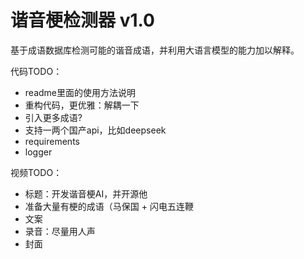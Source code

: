 # 谐音梗检测器 v1.0
基于成语数据库检测可能的谐音成语，并利用大语言模型的能力加以解释。

代码TODO：
- readme里面的使用方法说明
- 重构代码，更优雅：解耦一下
- 引入更多成语?
- 支持一两个国产api，比如deepseek
- requirements
- logger

视频TODO：
- 标题：开发谐音梗AI，并开源他
- 准备大量有梗的成语（马保国 + 闪电五连鞭
- 文案
- 录音：尽量用人声
- 封面
